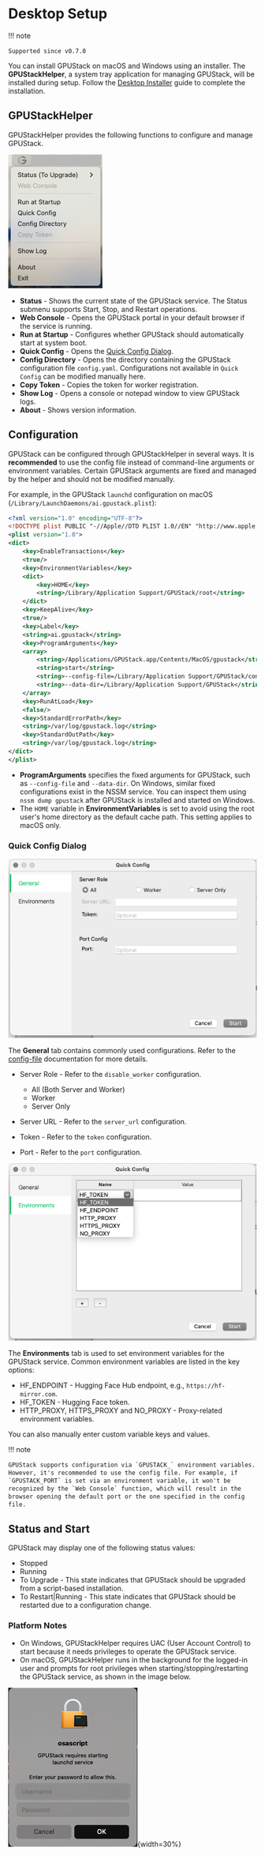 # Desktop Setup

!!! note

    Supported since v0.7.0

You can install GPUStack on macOS and Windows using an installer. The **GPUStackHelper**, a system tray application for managing GPUStack, will be installed during setup. Follow the [Desktop Installer](../installation/desktop-installer.md) guide to complete the installation.

## GPUStackHelper

GPUStackHelper provides the following functions to configure and manage GPUStack.

![tray-menu](../assets/desktop-installer/to-upgrade-darwin.png)

- **Status** - Shows the current state of the GPUStack service. The Status submenu supports Start, Stop, and Restart operations.
- **Web Console** - Opens the GPUStack portal in your default browser if the service is running.
- **Run at Startup** - Configures whether GPUStack should automatically start at system boot.
- **Quick Config** - Opens the [Quick Config Dialog](#quick-config-dialog).
- **Config Directory** - Opens the directory containing the GPUStack configuration file `config.yaml`. Configurations not available in `Quick Config` can be modified manually here.
- **Copy Token** - Copies the token for worker registration.
- **Show Log** - Opens a console or notepad window to view GPUStack logs.
- **About** - Shows version information.

## Configuration

GPUStack can be configured through GPUStackHelper in several ways. It is **recommended** to use the config file instead of command-line arguments or environment variables. Certain GPUStack arguments are fixed and managed by the helper and should not be modified manually.

For example, in the GPUStack `launchd` configuration on macOS (`/Library/LaunchDaemons/ai.gpustack.plist`):

```xml
<?xml version="1.0" encoding="UTF-8"?>
<!DOCTYPE plist PUBLIC "-//Apple//DTD PLIST 1.0//EN" "http://www.apple.com/DTDs/PropertyList-1.0.dtd">
<plist version="1.0">
<dict>
    <key>EnableTransactions</key>
    <true/>
    <key>EnvironmentVariables</key>
    <dict>
        <key>HOME</key>
        <string>/Library/Application Support/GPUStack/root</string>
    </dict>
    <key>KeepAlive</key>
    <true/>
    <key>Label</key>
    <string>ai.gpustack</string>
    <key>ProgramArguments</key>
    <array>
        <string>/Applications/GPUStack.app/Contents/MacOS/gpustack</string>
        <string>start</string>
        <string>--config-file=/Library/Application Support/GPUStack/config.yaml</string>
        <string>--data-dir=/Library/Application Support/GPUStack</string>
    </array>
    <key>RunAtLoad</key>
    <false/>
    <key>StandardErrorPath</key>
    <string>/var/log/gpustack.log</string>
    <key>StandardOutPath</key>
    <string>/var/log/gpustack.log</string>
</dict>
</plist>
```

- **ProgramArguments** specifies the fixed arguments for GPUStack, such as `--config-file` and `--data-dir`. On Windows, similar fixed configurations exist in the NSSM service. You can inspect them using `nssm dump gpustack` after GPUStack is installed and started on Windows.
- The `HOME` variable in **EnvironmentVariables** is set to avoid using the root user's home directory as the default cache path. This setting applies to macOS only.

### Quick Config Dialog

![general](../assets/desktop-installer/quickconfig-general.png)

The **General** tab contains commonly used configurations. Refer to the [config-file](../cli-reference/start.md#config-file) documentation for more details.

- Server Role - Refer to the `disable_worker` configuration.

    - All (Both Server and Worker)
    - Worker
    - Server Only

- Server URL - Refer to the `server_url` configuration.
- Token - Refer to the `token` configuration.
- Port - Refer to the `port` configuration.

![env-var](../assets/desktop-installer/quickconfig-env-var.png)

The **Environments** tab is used to set environment variables for the GPUStack service. Common environment variables are listed in the key options:

- HF_ENDPOINT - Hugging Face Hub endpoint, e.g., `https://hf-mirror.com`.
- HF_TOKEN - Hugging Face token.
- HTTP_PROXY, HTTPS_PROXY and NO_PROXY - Proxy-related environment variables.

You can also manually enter custom variable keys and values.

!!! note

    GPUStack supports configuration via `GPUSTACK_` environment variables. However, it's recommended to use the config file. For example, if `GPUSTACK_PORT` is set via an environment variable, it won't be recognized by the `Web Console` function, which will result in the browser opening the default port or the one specified in the config file.

## Status and Start

GPUStack may display one of the following status values:

- Stopped
- Running
- To Upgrade - This state indicates that GPUStack should be upgraded from a script-based installation.
- To Restart|Running - This state indicates that GPUStack should be restarted due to a configuration change.

### Platform Notes

- On Windows, GPUStackHelper requires UAC (User Account Control) to start because it needs privileges to operate the GPUStack service.  
- On macOS, GPUStackHelper runs in the background for the logged-in user and prompts for root privileges when starting/stopping/restarting the GPUStack service, as shown in the image below.

![prompt](../assets/desktop-installer/prompt-root-privileges.png){width=30%}
